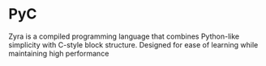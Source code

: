 # PyC
Zyra is a compiled programming language that combines Python-like simplicity with C-style block structure. Designed for ease of learning while maintaining high performance
